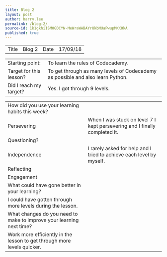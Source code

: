 ```yaml
---
title: Blog 2
layout: post
author: harry.lee
permalink: /blog-2/
source-id: 1k1gkhiISM0GDCYN-MeWraWABAYrUkbMUaPwupMKK0kA
published: true
---
```

<table>
  <tr>
    <td>Title</td>
    <td>Blog 2</td>
    <td>Date</td>
    <td>17/09/18</td>
  </tr>
</table>


<table>
  <tr>
    <td>Starting point:</td>
    <td>To learn the rules of Codecademy.</td>
  </tr>
  <tr>
    <td>Target for this lesson?</td>
    <td>To get through as many levels of Codecademy as possible and also learn Python.</td>
  </tr>
  <tr>
    <td>Did I reach my target? </td>
    <td>Yes. I got through 9 levels.</td>
  </tr>
</table>


<table>
  <tr>
    <td>How did you use your learning habits this week?</td>
    <td></td>
  </tr>
  <tr>
    <td>Persevering</td>
    <td>When I was stuck on level 7 I kept persevering and I finally completed it.</td>
  </tr>
  <tr>
    <td>Questioning?</td>
    <td></td>
  </tr>
  <tr>
    <td>Independence</td>
    <td>I rarely asked for help and I tried to achieve each level by myself. </td>
  </tr>
  <tr>
    <td>Reflecting</td>
    <td></td>
  </tr>
  <tr>
    <td>Engagement</td>
    <td></td>
  </tr>
  <tr>
    <td>What could have gone better in your learning?</td>
    <td></td>
  </tr>
  <tr>
    <td>I could have gotten through more levels during the lesson.</td>
    <td></td>
  </tr>
  <tr>
    <td>What changes do you need to make to improve your learning next time?</td>
    <td></td>
  </tr>
  <tr>
    <td>Work more efficiently in the lesson to get through more levels quicker.</td>
    <td></td>
  </tr>
</table>


